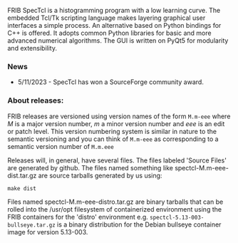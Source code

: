 FRIB SpecTcl is a histogramming program with a low learning curve.  The
embedded Tcl/Tk scripting language makes layering graphical user interfaces
a simple process. An alternative based on Python bindings for C++ is offered. 
It adopts common Python libraries for basic and more advanced numerical algorithms. The GUI is written on PyQt5 for modularity and extensibility.

### News ####
* 5/11/2023 - SpecTcl has won a SourceForge community award.


### About releases:

   FRIB releases are versioned using version names of the form ```M.m-eee``` where *M* is a major version number, *m* a minor version number and *eee* is an edit or patch level.  This version numbering system is similar in nature to the semantic versioning and you can think of ```M.m-eee``` as corresponding to a semantic version number of ```M.m.eee```
   
   Releases will, in general, have several files.  The files labeled 'Source Files' are generated by github.  The files named something like spectcl-M.m-eee-dist.tar.gz are source tarballs generated by us using:
   
   ```make dist```

Files named spectcl-M.m-eee-distro.tar.gz are binary tarballs that can be rolled into the /usr/opt filesystem of containerized environment using the FRIB containers for the 'distro'  environment e.g. ```spectcl-5.13-003-bullseye.tar.gz``` is a binary distribution for the Debian bullseye container image for version 5.13-003.

